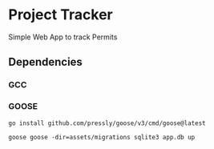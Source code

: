 <h1> Project Tracker </h1>

<p>Simple Web App to track Permits</p>

<h2> Dependencies</h2>
<h3> GCC </h3>
<h3> GOOSE </h3>

`go install github.com/pressly/goose/v3/cmd/goose@latest`

`goose goose -dir=assets/migrations sqlite3 app.db up `